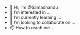 - 👋 Hi, I’m @Samadhandu
- 👀 I’m interested in ...
- 🌱 I’m currently learning ...
- 💞️ I’m looking to collaborate on ...
- 📫 How to reach me ...

<!---
Samadhandu/Samadhandu is a ✨ special ✨ repository because its `README.md` (this file) appears on your GitHub profile.
You can click the Preview link to take a look at your changes.
--->

